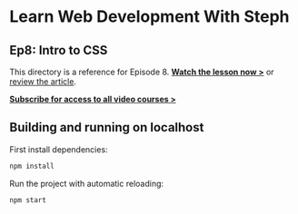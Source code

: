 # Learn Web Development With Steph

## Ep8: Intro to CSS

This directory is a reference for Episode 8. [**Watch the lesson now >**](https://youtu.be/CUlPI1f_pPE) or [review the article](https://dev.to/5t3ph/intro-to-css-3e39).

[**Subscribe for access to all video courses >**](https://www.youtube.com/channel/UC8qc2AyBbNmvgIky6236nHA/)

## Building and running on localhost

First install dependencies:

```sh
npm install
```

Run the project with automatic reloading:

```sh
npm start
```
